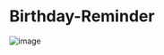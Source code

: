 # Birthday-Reminder

![image](https://github.com/user-attachments/assets/53b181e6-a112-4d65-b7b9-1defa31faf85)
